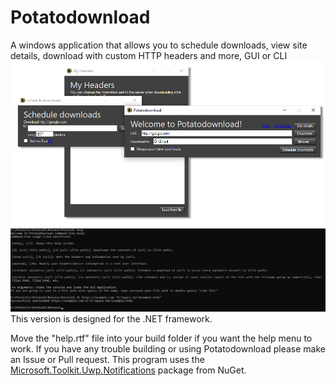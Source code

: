 # Potatodownload
A windows application that allows you to schedule downloads, view site details, download with custom HTTP headers and more, GUI or CLI
![screenshot of the Potatodownload GUI](https://github.com/piglinpotatoes/Potatodl/blob/main/nice.png?raw=true)
![screenshot of the Potatodownload command-line](https://github.com/piglinpotatoes/Potatodl/blob/main/Screenshot%202023-01-27%20212214.jpg?raw=true)
This version is designed for the .NET framework.

Move the "help.rtf" file into your build folder if you want the help menu to work.
If you have any trouble building or using Potatodownload please make an Issue or Pull request. This program uses the [Microsoft.Toolkit.Uwp.Notifications](https://www.nuget.org/packages/Microsoft.Toolkit.Uwp.Notifications/) package from NuGet.

